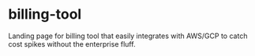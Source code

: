 # billing-tool
Landing page for billing tool that easily integrates with AWS/GCP to catch cost spikes without the enterprise fluff.
